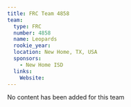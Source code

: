 ```yaml
---
title: FRC Team 4858
team:
  type: FRC
  number: 4858
  name: Leopards
  rookie_year: 
  location: New Home, TX, USA
  sponsors:
    - New Home ISD
  links:
    Website: 
---
```

No content has been added for this team